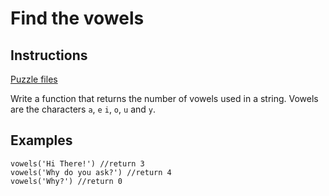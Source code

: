 # Find the vowels

## Instructions

[Puzzle files](.)

Write a function that returns the number of vowels used in a string.  Vowels are the characters `a`, `e` `i`, `o`, `u` and `y`.

## Examples

```
vowels('Hi There!') //return 3
vowels('Why do you ask?') //return 4
vowels('Why?') //return 0
```

